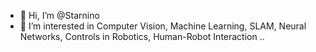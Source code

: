 - 👋 Hi, I’m @Starnino
- 👀 I’m interested in Computer Vision, Machine Learning, SLAM, Neural Networks, Controls in Robotics, Human-Robot Interaction ..
